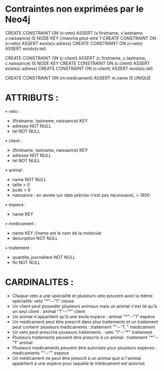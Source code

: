 Contraintes non exprimées par le Neo4j
===
CREATE CONSTRAINT ON (v:veto) ASSERT (v.firstname, v.lastname, v.naissance) IS NODE KEY //marche peut-etre ?
CREATE CONSTRAINT ON (v:veto) ASSERT exists(v.adress)
CREATE CONSTRAINT ON (v:veto) ASSERT exists(v.tel)

CREATE CONSTRAINT ON (c:client) ASSERT (c.firstname, c.lastname, c.naissance) IS NODE KEY
CREATE CONSTRAINT ON (c:client) ASSERT exists(c.adress)
CREATE CONSTRAINT ON (c:client) ASSERT exists(c.tel)

CREATE CONSTRAINT ON (m:medicament) ASSERT m.name IS UNIQUE



# ATTRIBUTS :

• veto :
- (firstname, lastname, naissance) KEY
- adresse NOT NULL
- tel NOT NULL

• client :
- (firstname, lastname, naissance) KEY
- adresse NOT NULL
- tel NOT NULL

• animal :
- name NOT NULL
- taille > 0
- pods > 0
- naissance : en année (un date précise n'est pas nécessaire), > 1800

• espece :
- name KEY

• medicament :
- name KEY //name est le nom de la molecule
- description NOT NULL

• traitement :
- quantite_journaliere NOT NULL
- fin NOT NULL

# CARDINALITES :

- Chaque veto a une spécialité  et plusieurs veto peuvent avoir la même spécialité: veto "*"--"1" classe
- Un client peut posseder plusieurs animaux mais un animal n'est lié qu'à un seul client : animal "1"--"*" client
- Un animal n'appartient qu'à une seule espèce : animal "*"--"1" espece
- Un medicament peut être prescrit dans plus traitements et un traitement peut contenir plusieurs medicaments : traitement "*"--"1..*" medicament
- Un veto peut prescrire plusieurs traitements : veto "1"--"*" traitement
- Plusieurs traitements peuvent être prescris à un animal : traitement "*"--"1" animal
- Plusieurs medicaments peuvent être autorisés pour plusieurs espèces : medicaments "*"--"*" espece
- Un médicament ne peut être prescrit à un animal que si l'animal appartient à une espèce pour laquelle le médicament est autorisé